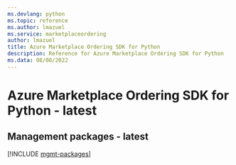 ```yaml
---
ms.devlang: python
ms.topic: reference
ms.author: lmazuel
ms.service: marketplaceordering
author: lmazuel
title: Azure Marketplace Ordering SDK for Python
description: Reference for Azure Marketplace Ordering SDK for Python
ms.data: 08/08/2022
---
```

# Azure Marketplace Ordering SDK for Python - latest

## Management packages - latest
[!INCLUDE [mgmt-packages](marketplace-ordering-mgmt-index.md)]